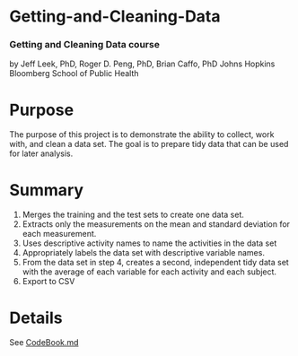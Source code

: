 # Getting-and-Cleaning-Data

### Getting and Cleaning Data course
by Jeff Leek, PhD, Roger D. Peng, PhD, Brian Caffo, PhD
Johns Hopkins Bloomberg School of Public Health

# Purpose

The purpose of this project is to demonstrate the ability to collect, work with, and clean a data set. The goal is to prepare tidy data that can be used for later analysis. 

# Summary

1. Merges the training and the test sets to create one data set.
2. Extracts only the measurements on the mean and standard deviation for each measurement. 
3. Uses descriptive activity names to name the activities in the data set
4. Appropriately labels the data set with descriptive variable names. 
5. From the data set in step 4, creates a second, independent tidy data set with the average of each variable for each activity and each subject.
6. Export to CSV

# Details

See [CodeBook.md](https://github.com/blotto/Getting-and-Cleaning-Data/blob/master/CodeBook.md)

